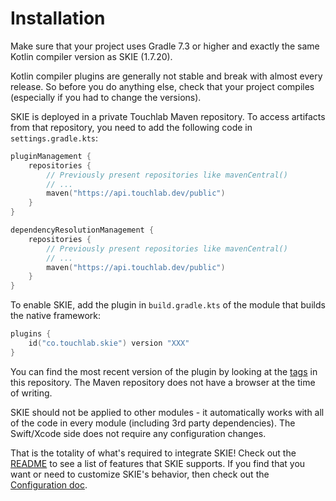 # Installation

Make sure that your project uses Gradle 7.3 or higher and exactly the same Kotlin compiler version as SKIE (1.7.20).

Kotlin compiler plugins are generally not stable and break with almost every release. So before you do anything else, check that your project compiles (especially if you had to change the versions).

SKIE is deployed in a private Touchlab Maven repository. To access artifacts from that repository, you need to add the following code in `settings.gradle.kts`:

```kotlin
pluginManagement {
    repositories {
        // Previously present repositories like mavenCentral()
        // ...
        maven("https://api.touchlab.dev/public")
    }
}

dependencyResolutionManagement {
    repositories {
        // Previously present repositories like mavenCentral()
        // ...
        maven("https://api.touchlab.dev/public")
    }
}
```

To enable SKIE, add the plugin in `build.gradle.kts` of the module that builds the native framework:

```kotlin
plugins {
    id("co.touchlab.skie") version "XXX"
}
```

You can find the most recent version of the plugin by looking at the [tags](https://github.com/touchlab/SKIE/tags) in this repository. The Maven repository does not have a browser at the time of writing.

SKIE should not be applied to other modules - it automatically works with all of the code in every module (including 3rd party dependencies). The Swift/Xcode side does not require any configuration changes.

That is the totality of what's required to integrate SKIE! Check out the [README](README.md) to see a list of features that SKIE supports. If you find that you want or need to customize SKIE's behavior, then check out the [Configuration doc](Configuration.md).
